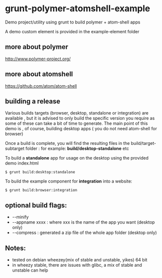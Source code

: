 grunt-polymer-atomshell-example
================================

Demo project/utility using grunt to build polymer + atom-shell apps

A demo custom element is provided in the example-element folder


more about polymer
-------------------
http://www.polymer-project.org/


more about atomshell
--------------------
https://github.com/atom/atom-shell




building a release
------------------
Various builds targets (browser, desktop, standalone or integration) are available ,
but it is advised to only build the specific version you require as some of these can
take a bit of time to generate.
The main point of this demo is , of course, building desktop apps ( you do not need atom-shell for
browser)

Once a build is complete, you will find the resulting files in the build/target-subtarget 
folder : for example:  **build/desktop-standalone** etc

To build a **standalone** app for usage on the desktop using the provided demo index.html

    $ grunt build:desktop:standalone

        
To build the example component for **integration** into a website:

    $ grunt build:browser:integration


optional build flags:
---------------------

 - --minify
 - --appname xxxx : where xxx is the name of the app you want (desktop only)
 - --compress : generated a zip file of the whole app folder (desktop only)

Notes:
------
 - tested on debian wheezey(mix of stable and unstable, yikes) 64 bit
 - in wheezy stable, there are issues with glibc, a mix of stable and unstable can help 
